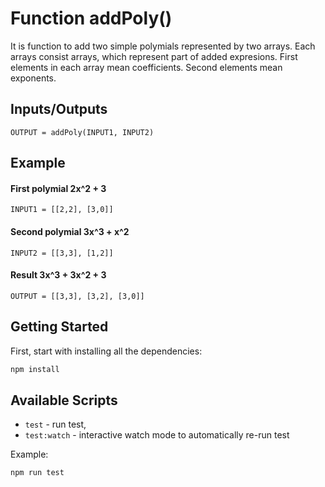 # Function addPoly()

It is function to add two simple polymials represented by two arrays. Each arrays consist arrays, which represent part of added expresions. First elements in each array mean coefficients. Second elements mean exponents.

## Inputs/Outputs
    OUTPUT = addPoly(INPUT1, INPUT2)


## Example


#### First polymial  2x^2 + 3 
    INPUT1 = [[2,2], [3,0]]

#### Second polymial 3x^3 + x^2
    INPUT2 = [[3,3], [1,2]]

#### Result 3x^3 + 3x^2 + 3
    OUTPUT = [[3,3], [3,2], [3,0]]

   
## Getting Started
First, start with installing all the dependencies:
```sh
npm install
```
## Available Scripts
+ `test` - run test,
+ `test:watch` - interactive watch mode to automatically re-run test

Example:
```sh
npm run test 
```


